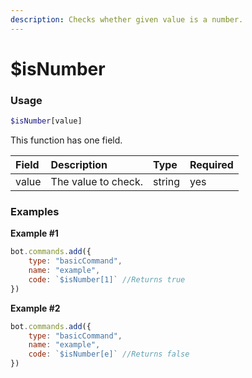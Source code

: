 ```yaml
---
description: Checks whether given value is a number.
---
```


# $isNumber
### Usage
```php
$isNumber[value]
```

This function has one field.

| Field | Description | Type | Required |
| :--- | :--- | :--- | :--- |
| value | The value to check. | string | yes |

### Examples
**Example #1**
```javascript
bot.commands.add({
    type: "basicCommand",
    name: "example",
    code: `$isNumber[1]` //Returns true
})
```

**Example #2**
```javascript
bot.commands.add({
    type: "basicCommand",
    name: "example",
    code: `$isNumber[e]` //Returns false
})
```